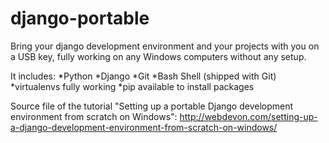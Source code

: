 django-portable
===============

Bring your django development environment and your projects with you on a USB key, fully working on any Windows computers without any setup.

It includes:
*Python
*Django
*Git
*Bash Shell (shipped with Git)
*virtualenvs fully working
*pip available to install packages

Source file of the tutorial "Setting up a portable Django development environment from scratch on Windows":
http://webdevon.com/setting-up-a-django-development-environment-from-scratch-on-windows/